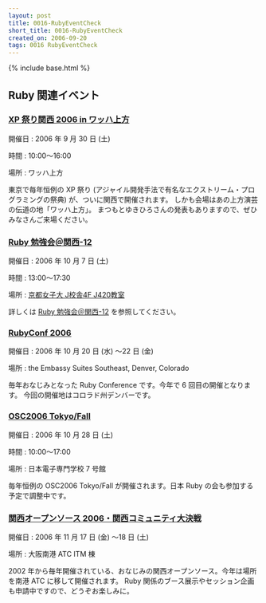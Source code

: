```yaml
---
layout: post
title: 0016-RubyEventCheck
short_title: 0016-RubyEventCheck
created_on: 2006-09-20
tags: 0016 RubyEventCheck
---
```

{% include base.html %}


## Ruby 関連イベント

### [XP 祭り関西 2006 in ワッハ上方](http://xpmaturi-kansai.org/)

開催日
: 2006 年 9 月 30 日 (土)

時間
: 10:00〜16:00

場所
: ワッハ上方

東京で毎年恒例の XP 祭り (アジャイル開発手法で有名なエクストリーム・プログラミングの祭典) が、ついに関西で開催されます。
しかも会場はあの上方演芸の伝道の地「ワッハ上方」。
まつもとゆきひろさんの発表もありますので、ぜひみなさんご来場ください。

### [Ruby 勉強会＠関西-12](http://jp.rubyist.net/?KansaiWorkshop12)

開催日
: 2006 年 10 月 7 日 (土)

時間
:  13:00〜17:30

場所
: [京都女子大 J校舎4F J420教室](http://base.alpslab.jp/?s=10000;p=34/59/17.998,135/46/55.609)

詳しくは [Ruby 勉強会＠関西-12](http://jp.rubyist.net/?KansaiWorkshop12) を参照してください。

### [RubyConf 2006](http://www.rubyconf.com/)

開催日
: 2006 年 10 月 20 日 (水) 〜22 日 (金)

場所
: the Embassy Suites Southeast, Denver, Colorado

毎年おなじみとなった Ruby Conference です。今年で 6 回目の開催となります。
今回の開催地はコロラド州デンバーです。

### [OSC2006 Tokyo/Fall](http://www.ospn.jp/osc2006-fall/)

開催日
: 2006 年 10 月 28 日 (土)

時間
:  10:00〜17:00

場所
:  日本電子専門学校 7 号館

毎年恒例の OSC2006 Tokyo/Fall が開催されます。日本 Ruby の会も参加する予定で調整中です。

### [関西オープンソース 2006・関西コミュニティ大決戦](http://k-of.jp/2006/)

開催日
: 2006 年 11 月 17 日 (金) 〜18 日 (土)

場所
: 大阪南港 ATC ITM 棟

2002 年から毎年開催されている、おなじみの関西オープンソース。今年は場所を南港 ATC に移して開催されます。
Ruby 関係のブース展示やセッション企画も申請中ですので、どうぞお楽しみに。


